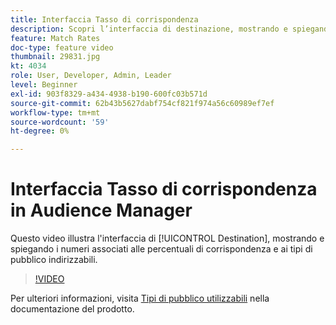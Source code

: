 ```yaml
---
title: Interfaccia Tasso di corrispondenza
description: Scopri l’interfaccia di destinazione, mostrando e spiegando i numeri associati alle percentuali di corrispondenza e ai tipi di pubblico indirizzabili.
feature: Match Rates
doc-type: feature video
thumbnail: 29831.jpg
kt: 4034
role: User, Developer, Admin, Leader
level: Beginner
exl-id: 903f8329-a434-4938-b190-600fc03b571d
source-git-commit: 62b43b5627dabf754cf821f974a56c60989ef7ef
workflow-type: tm+mt
source-wordcount: '59'
ht-degree: 0%

---
```


# Interfaccia Tasso di corrispondenza in Audience Manager

Questo video illustra l&#39;interfaccia di [!UICONTROL Destination], mostrando e spiegando i numeri associati alle percentuali di corrispondenza e ai tipi di pubblico indirizzabili.

>[!VIDEO](https://video.tv.adobe.com/v/29831/?quality=12)

Per ulteriori informazioni, visita [Tipi di pubblico utilizzabili](https://experienceleague.adobe.com/docs/audience-manager/user-guide/features/addressable-audiences.html) nella documentazione del prodotto.
